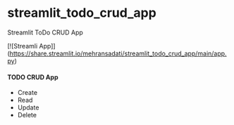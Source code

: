 # streamlit_todo_crud_app
Streamlit ToDo CRUD App

[![Streamli App]] (https://share.streamlit.io/mehransadati/streamlit_todo_crud_app/main/app.py)

#### TODO CRUD App
+ Create
+ Read
+ Update
+ Delete

